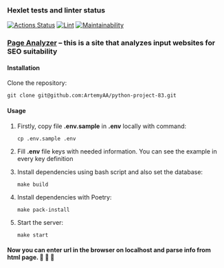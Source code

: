 ### Hexlet tests and linter status

[![Actions Status](https://github.com/ArtemyAA/python-project-83/actions/workflows/hexlet-check.yml/badge.svg)](https://github.com/ArtemyAA/python-project-83/actions)
[![Lint](https://github.com/ArtemyAA/python-project-83/actions/workflows/linter.yml/badge.svg)](https://github.com/ArtemyAA/python-project-83/actions/workflows/linter.yml)
[![Maintainability](https://api.codeclimate.com/v1/badges/20a2c19a2e5abf321796/maintainability)](https://codeclimate.com/github/ArtemyAA/python-project-83/maintainability)

### [Page Analyzer](https://python-project-83-w3lx.onrender.com/) – this is a site that analyzes input websites for SEO suitability

#### Installation

Clone the repository:

```git clone git@github.com:ArtemyAA/python-project-83.git```

#### Usage

1. Firstly, copy file **.env.sample** in **.env** locally with command:

    ```cp .env.sample .env```

2. Fill **.env** file keys with needed information. You can see the example in
every key definition

3. Install dependencies using bash script and also set the database:

    ```make build```

4. Install dependencies with Poetry:

    ```make pack-install```

5. Start the server:

    ```make start```

#### Now you can enter url in the browser on localhost and parse info from html page. :clap: :clap: :clap:
